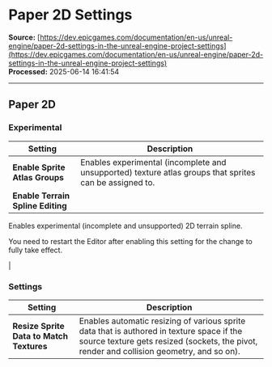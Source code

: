 # Paper 2D Settings

**Source:** [https://dev.epicgames.com/documentation/en-us/unreal-engine/paper-2d-settings-in-the-unreal-engine-project-settings](https://dev.epicgames.com/documentation/en-us/unreal-engine/paper-2d-settings-in-the-unreal-engine-project-settings)  
**Processed:** 2025-06-14 16:41:54

---

## Paper 2D

### Experimental

| **Setting** | **Description** |
| --- | --- |
| **Enable Sprite Atlas Groups** | Enables experimental (incomplete and unsupported) texture atlas groups that sprites can be assigned to. |
| **Enable Terrain Spline Editing** | 
Enables experimental (incomplete and unsupported) 2D terrain spline.

You need to restart the Editor after enabling this setting for the change to fully take effect.



 |

### Settings

| **Setting** | **Description** |
| --- | --- |
| **Resize Sprite Data to Match Textures** | Enables automatic resizing of various sprite data that is authored in texture space if the source texture gets resized (sockets, the pivot, render and collision geometry, and so on). |